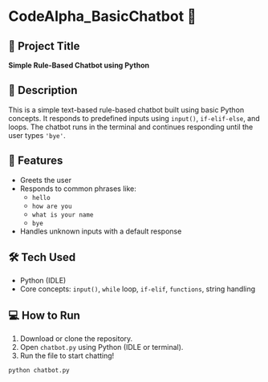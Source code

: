 # CodeAlpha_BasicChatbot 🤖

## 📌 Project Title
**Simple Rule-Based Chatbot using Python**

## 🧠 Description
This is a simple text-based rule-based chatbot built using basic Python concepts. It responds to predefined inputs using `input()`, `if-elif-else`, and loops. The chatbot runs in the terminal and continues responding until the user types `'bye'`.

## 🚀 Features
- Greets the user
- Responds to common phrases like:
  - `hello`
  - `how are you`
  - `what is your name`
  - `bye`
- Handles unknown inputs with a default response

## 🛠️ Tech Used
- Python (IDLE)
- Core concepts: `input()`, `while` loop, `if-elif`, `functions`, string handling

## 💻 How to Run
1. Download or clone the repository.
2. Open `chatbot.py` using Python (IDLE or terminal).
3. Run the file to start chatting!

```bash
python chatbot.py
